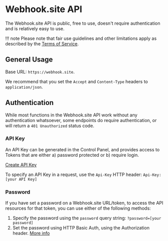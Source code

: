 # Webhook.site API

The Webhook.site API is public, free to use, doesn't require authentication and is relatively easy to use. 

!!! note
    Please note that fair use guidelines and other limitations apply as described by the [Terms of Service](https://webhook.site/terms).
    
## General Usage

Base URL: `https://webhook.site`.

We recommend that you set the `Accept` and `Content-Type` headers to `application/json`.

## Authentication

While most functions in the Webhook.site API work without any authentication whatsoever, some endpoints do require authentication, or will return a `401 Unauthorized` status code.

### API Key

An API Key can be generated in the Control Panel, and provides access to Tokens that are either a) password protected or b) require login.

<div class="center">
<a href="https://webhook.site/api-keys" class="md-button md-button--default no-underline">Create API Key</a>
</div>

To specify an API Key in a request, use the `Api-Key` HTTP header: `Api-Key: [your API Key]`

### Password

If you have set a password on a Webhook.site URL/token, to access the API resources for that token, you can use either of the following methods:

1. Specify the password using the `password` query string: `?password=[your password]` 
2. Set the password using HTTP Basic Auth, using the Authorization header. [More info](https://en.wikipedia.org/wiki/Basic_access_authentication#Client_side)